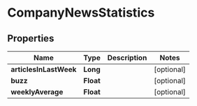 # CompanyNewsStatistics

## Properties

 Name                   | Type      | Description | Notes      
------------------------|-----------|-------------|------------
 **articlesInLastWeek** | **Long**  |             | [optional] 
 **buzz**               | **Float** |             | [optional] 
 **weeklyAverage**      | **Float** |             | [optional] 



